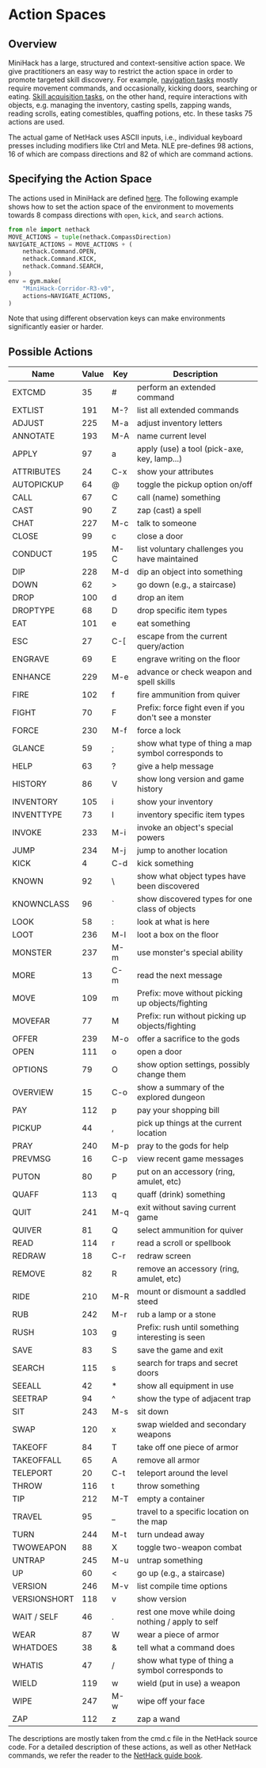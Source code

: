 # Action Spaces

## Overview

MiniHack has a large, structured and context-sensitive action space. We give practitioners an easy way to restrict the action space in order to promote targeted skill discovery.
For example, [navigation tasks](../envs/navigation/index) mostly require movement commands, and occasionally, kicking doors, searching or eating. [Skill acquisition tasks](../envs/skill/index), on the other hand, require interactions with objects, e.g. managing the inventory, casting spells, zapping wands, reading scrolls, eating comestibles, quaffing potions, etc. In these tasks 75 actions are used.

The actual game of NetHack uses ASCII inputs, i.e., individual keyboard presses including modifiers like
Ctrl and Meta. NLE pre-defines 98 actions, 16 of which are compass directions and 82 of which
are command actions.

## Specifying the Action Space

The actions used in MiniHack are defined [here](https://github.com/facebookresearch/nle/blob/master/nle/nethack/actions.py). The following example shows how to set the action space of the environment to movements towards 8 compass directions with `open`, `kick`, and `search` actions.
```python
from nle import nethack
MOVE_ACTIONS = tuple(nethack.CompassDirection)
NAVIGATE_ACTIONS = MOVE_ACTIONS + (
    nethack.Command.OPEN,
    nethack.Command.KICK,
    nethack.Command.SEARCH,
)
env = gym.make(
    "MiniHack-Corridor-R3-v0",
    actions=NAVIGATE_ACTIONS,
)
```

Note that using different observation keys can make environments significantly easier or harder.

## Possible Actions

| Name       |Value|Key| Description                                     |
|------------|---|---|---------------------------------------------------|
|EXTCMD|35 |#  |perform an extended command                        |
|EXTLIST|191|M-?|list all extended commands                         |
|ADJUST|225|M-a|adjust inventory letters                           |
|ANNOTATE|193|M-A|name current level                                 |
|APPLY|97 |a  |apply (use) a tool (pick-axe, key, lamp...)        |
|ATTRIBUTES|24 |C-x|show your attributes                               |
|AUTOPICKUP|64 |@  |toggle the pickup option on/off                    |
|CALL|67 |C  |call (name) something                              |
|CAST|90 |Z  |zap (cast) a spell                                 |
|CHAT|227|M-c|talk to someone                                    |
|CLOSE|99 |c  |close a door                                       |
|CONDUCT|195|M-C|list voluntary challenges you have maintained      |
|DIP|228|M-d|dip an object into something                       |
|DOWN|62 |>  |go down (e.g., a staircase)                        |
|DROP|100|d  |drop an item                                       |
|DROPTYPE|68 |D  |drop specific item types                           |
|EAT|101|e  |eat something                                      |
|ESC|27 |C-[|escape from the current query/action               |
|ENGRAVE|69 |E  |engrave writing on the floor                       |
|ENHANCE|229|M-e|advance or check weapon and spell skills           |
|FIRE|102|f  |fire ammunition from quiver                        |
|FIGHT|70 |F  |Prefix: force fight even if you don't see a monster|
|FORCE|230|M-f|force a lock                                       |
|GLANCE|59 |;  |show what type of thing a map symbol corresponds to|
|HELP|63 |?  |give a help message                                |
|HISTORY|86 |V  |show long version and game history                 |
|INVENTORY|105|i  |show your inventory                                |
|INVENTTYPE|73 |I  |inventory specific item types                      |
|INVOKE|233|M-i|invoke an object's special powers                  |
|JUMP|234|M-j|jump to another location                           |
|KICK|4  |C-d|kick something                                     |
|KNOWN|92 |\  |show what object types have been discovered        |
|KNOWNCLASS|96 |`  |show discovered types for one class of objects     |
|LOOK|58 |:  |look at what is here                               |
|LOOT|236|M-l|loot a box on the floor                            |
|MONSTER|237|M-m|use monster's special ability                      |
|MORE|13 |C-m|read the next message                              |
|MOVE|109|m  |Prefix: move without picking up objects/fighting   |
|MOVEFAR|77 |M  |Prefix: run without picking up objects/fighting    |
|OFFER|239|M-o|offer a sacrifice to the gods                      |
|OPEN|111|o  |open a door                                        |
|OPTIONS|79 |O  |show option settings, possibly change them         |
|OVERVIEW|15 |C-o|show a summary of the explored dungeon             |
|PAY|112|p  |pay your shopping bill                             |
|PICKUP|44 |,  |pick up things at the current location             |
|PRAY|240|M-p|pray to the gods for help                          |
|PREVMSG|16 |C-p|view recent game messages                          |
|PUTON|80 |P  |put on an accessory (ring, amulet, etc)            |
|QUAFF|113|q  |quaff (drink) something                            |
|QUIT|241|M-q|exit without saving current game                   |
|QUIVER|81 |Q  |select ammunition for quiver                       |
|READ|114|r  |read a scroll or spellbook                         |
|REDRAW|18 |C-r|redraw screen                                      |
|REMOVE|82 |R  |remove an accessory (ring, amulet, etc)            |
|RIDE|210|M-R|mount or dismount a saddled steed                  |
|RUB|242|M-r|rub a lamp or a stone                              |
|RUSH|103|g  |Prefix: rush until something interesting is seen   |
|SAVE|83 |S  |save the game and exit                             |
|SEARCH|115|s  |search for traps and secret doors                  |
|SEEALL|42 |*  |show all equipment in use                          |
|SEETRAP|94 |^  |show the type of adjacent trap                     |
|SIT|243|M-s|sit down                                           |
|SWAP|120|x  |swap wielded and secondary weapons                 |
|TAKEOFF|84 |T  |take off one piece of armor                        |
|TAKEOFFALL|65 |A  |remove all armor                                   |
|TELEPORT|20 |C-t|teleport around the level                          |
|THROW|116|t  |throw something                                    |
|TIP|212|M-T|empty a container                                  |
|TRAVEL|95 |_  |travel to a specific location on the map           |
|TURN|244|M-t|turn undead away                                   |
|TWOWEAPON|88 |X  |toggle two-weapon combat                           |
|UNTRAP|245|M-u|untrap something                                   |
|UP|60 |<  |go up (e.g., a staircase)                          |
|VERSION|246|M-v|list compile time options                          |
|VERSIONSHORT|118|v  |show version                                       |
|WAIT / SELF|46 |.  |rest one move while doing nothing / apply to self  |
|WEAR|87 |W  |wear a piece of armor                              |
|WHATDOES|38 |&  |tell what a command does                           |
|WHATIS|47 |/  |show what type of thing a symbol corresponds to    |
|WIELD|119|w  |wield (put in use) a weapon                        |
|WIPE|247|M-w|wipe off your face                                 |
|ZAP|112|z  |zap a wand                                         |

The descriptions are mostly taken from the cmd.c file in the NetHack source code.
For a detailed description of these actions, as well as other NetHack commands, we refer the reader to the [NetHack guide book](http://www.nethack.org/download/3.6.5/nethack-365-Guidebook.pdf).
